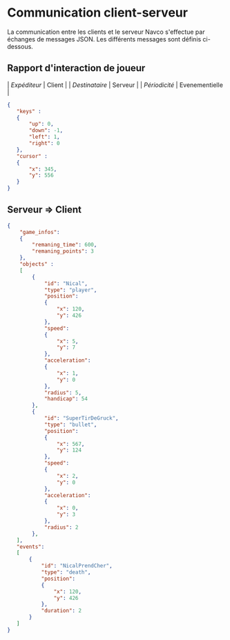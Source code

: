 # Communication client-serveur

La communication entre les clients et le serveur Navco s'effectue par échanges de messages JSON. Les différents
messages sont définis ci-dessous.

## Rapport d'interaction de joueur

| *Expéditeur* | Client |
| *Destinataire* | Serveur |
| *Périodicité* | Evenementielle |

```json
{
   "keys" :
   {
       "up": 0,
       "down": -1,
       "left": 1,
       "right": 0
   },
   "cursor" :
   {
       "x": 345,
       "y": 556
   }
}
```

Serveur => Client
-----------------

```json
{
    "game_infos":
    {
        "remaning_time": 600,
        "remaning_points": 3
    },
    "objects" :
    [
        {
            "id": "Nical",
            "type": "player",
            "position":
            {
                "x": 120,
                "y": 426
            },
            "speed":
            {
                "x": 5,
                "y": 7
            },
            "acceleration":
            {
                "x": 1,
                "y": 0
            },
            "radius": 5,
            "handicap": 54
        },
        {
            "id": "SuperTirDeGruck",
            "type": "bullet",
            "position":
            {
                "x": 567,
                "y": 124
            },
            "speed":
            {
                "x": 2,
                "y": 0
            },
            "acceleration":
            {
                "x": 0,
                "y": 3
            },
            "radius": 2
        },
   ],
   "events":
   [
       {
           "id": "NicalPrendCher",
           "type": "death",
           "position":
           {
               "x": 120,
               "y": 426
           },
           "duration": 2
       }
   ]
}
```

